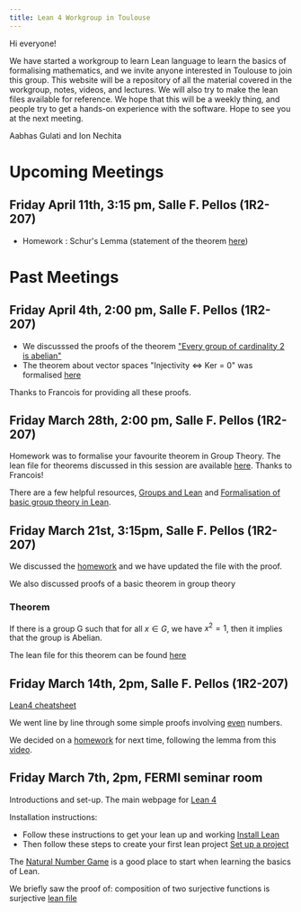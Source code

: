 ```yaml
---
title: Lean 4 Workgroup in Toulouse
---
```


Hi everyone!

We have started a workgroup to learn Lean language to learn the basics of formalising mathematics, and we invite anyone interested in Toulouse to join this group. 
This website will be a repository of all the material covered in the workgroup, notes, videos, and lectures. We will also try to make the lean files available for reference. 
We hope that this will be a weekly thing, and people try to get a hands-on experience with the software. Hope to see you at the next meeting. 

Aabhas Gulati and Ion Nechita


# Upcoming Meetings
## Friday April 11th, 3:15 pm, Salle F. Pellos (1R2-207)
- Homework : Schur's Lemma (statement of the theorem [here](https://github.com/gulatiaabhas/leanintoulouse/blob/main/lean-files/schur_lemma_statement.lean))


# Past Meetings 

## Friday April 4th, 2:00 pm, Salle F. Pellos (1R2-207)

- We discusssed the proofs of the theorem ["Every group of cardinality 2 is abelian"](https://github.com/gulatiaabhas/leanintoulouse/blob/main/lean-files/group-theory-session.lean) 
- The theorem about vector spaces "Injectivity <=> Ker = 0" was formalised [here](https://github.com/gulatiaabhas/leanintoulouse/blob/main/lean-files/exo_vector_spaces.lean)

Thanks to Francois for providing all these proofs. 


## Friday March 28th, 2:00 pm, Salle F. Pellos (1R2-207)

Homework was to formalise your favourite theorem in Group Theory. The lean file for theorems discussed in this session are available [here](https://github.com/gulatiaabhas/leanintoulouse/blob/main/lean-files/group-theory-session.lean). Thanks to Francois! 

There are a few helpful resources, [Groups and Lean](https://leanprover-community.github.io/mathematics_in_lean/C08_Groups_and_Rings.html) and [Formalisation of basic group theory in Lean](https://tqft.net/web/notes/load.php?name=students/20180219-MitchRowett-ASC-report-on-Lean). 

## Friday March 21st, 3:15pm, Salle F. Pellos (1R2-207)
We discussed the [homework](https://github.com/gulatiaabhas/leanintoulouse/blob/main/lean-files/squeeze.lean) and we have updated the file with the proof. 

We also discussed proofs of a basic theorem in group theory 

### Theorem 

If there is a group G such that for all $x \in G$, we have $x^2 = 1$, then it implies that the group is Abelian. 

The lean file for this theorem can be found [here](https://github.com/gulatiaabhas/leanintoulouse/blob/main/lean-files/group-theory.lean)






## Friday March 14th, 2pm, Salle F. Pellos (1R2-207)

[Lean4 cheatsheet](https://raw.githubusercontent.com/madvorak/lean4-cheatsheet/main/lean-tactics.pdf)

We went line by line through some simple proofs involving [even](https://github.com/gulatiaabhas/leanintoulouse/blob/main/lean-files/even.lean) numbers. 

We decided on a [homework](https://github.com/gulatiaabhas/leanintoulouse/blob/main/lean-files/squeeze.lean) for next time, following the lemma from this [video](https://www.youtube.com/watch?v=I2zaPoj3G50).




## Friday March 7th, 2pm, FERMI seminar room 

Introductions and set-up. The main webpage for [Lean 4](https://leanprover-community.github.io/)

Installation instructions: 
- Follow these instructions to get your lean up and working [Install Lean](https://leanprover-community.github.io/get_started.html#regular-install)
- Then follow these steps to create your first lean project [Set up a project](https://leanprover-community.github.io/install/project.html)

The [Natural Number Game](https://adam.math.hhu.de/#/g/leanprover-community/nng4) is a good place to start when learning the basics of Lean. 

We briefly saw the proof of: composition of two surjective functions is surjective [lean file](https://github.com/gulatiaabhas/leanintoulouse/blob/main/lean-files/surjective.lean)
